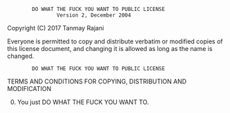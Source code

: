             DO WHAT THE FUCK YOU WANT TO PUBLIC LICENSE
                    Version 2, December 2004

 Copyright (C) 2017 Tanmay Rajani

 Everyone is permitted to copy and distribute verbatim or modified
 copies of this license document, and changing it is allowed as long
 as the name is changed.

            DO WHAT THE FUCK YOU WANT TO PUBLIC LICENSE
   TERMS AND CONDITIONS FOR COPYING, DISTRIBUTION AND MODIFICATION

  0. You just DO WHAT THE FUCK YOU WANT TO.
